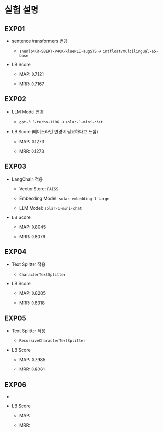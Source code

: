 # 실험 설명

## EXP01

- sentence transformers 변경 

    - `snunlp/KR-SBERT-V40K-klueNLI-augSTS` → `intfloat/multilingual-e5-base`

- LB Score

    - MAP: 0.7121
    
    - MRR: 0.7167

## EXP02

- LLM Model 변경

    - `gpt-3.5-turbo-1106` → `solar-1-mini-chat`

- LB Score (베이스라인 변경이 필요하다고 느낌)

    - MAP: 0.1273
    
    - MRR: 0.1273

## EXP03

- LangChain 적용

    - Vector Store: `FAISS`
    
    - Embedding Model: `solar-embedding-1-large`

    - LLM Model: `solar-1-mini-chat`

- LB Score

    - MAP: 0.8045
    
    - MRR: 0.8076

## EXP04

- Text Splitter 적용

    - `CharacterTextSplitter`

- LB Score

    - MAP: 0.8205
    
    - MRR: 0.8318

## EXP05

- Text Splitter 적용

    - `RecursiveCharacterTextSplitter`

- LB Score

    - MAP: 0.7985
    
    - MRR: 0.8061

## EXP06

- 

- LB Score

    - MAP: 
    
    - MRR: 